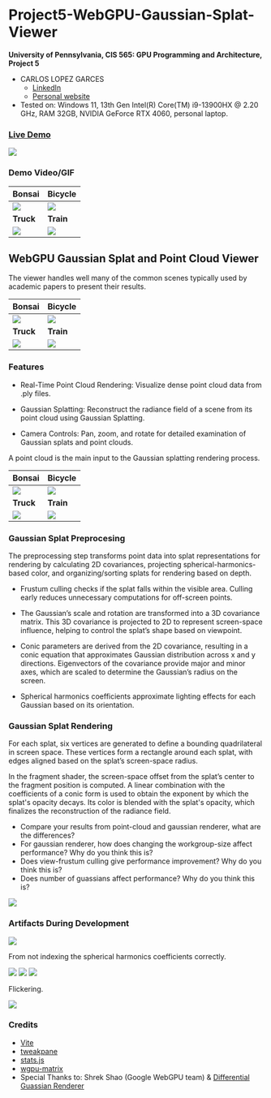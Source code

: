 # Project5-WebGPU-Gaussian-Splat-Viewer

**University of Pennsylvania, CIS 565: GPU Programming and Architecture, Project 5**

* CARLOS LOPEZ GARCES
  * [LinkedIn](https://www.linkedin.com/in/clopezgarces/)
  * [Personal website](https://carlos-lopez-garces.github.io/)
* Tested on: Windows 11, 13th Gen Intel(R) Core(TM) i9-13900HX @ 2.20 GHz, RAM 32GB, NVIDIA GeForce RTX 4060, personal laptop.


### [Live Demo](carlos-lopez-garces.github.io/Penn-CIS-5650-Project5-WebGPU-Gaussian-Splat-Viewer)

[![](images/bicycle_1.png)](carlos-lopez-garces.github.io/Penn-CIS-5650-Project5-WebGPU-Gaussian-Splat-Viewer)

### Demo Video/GIF

| Bonsai | Bicycle |
|----------|----------|
| ![](images/bonsai_1.gif)   | ![](images/bicycle_1.gif)   |
| **Truck** | **Train** |
| ![](images/truck_1.gif)   | ![](images/train_1.gif)   |

## WebGPU Gaussian Splat and Point Cloud Viewer

The viewer handles well many of the common scenes typically used by academic papers to present their results.

| Bonsai | Bicycle |
|----------|----------|
| ![](images/bonsai_1.png)   | ![](images/bicycle_1.png)   |
| **Truck** | **Train** |
| ![](images/truck_1.png)   | ![](images/train_1.png)   |

### Features

- Real-Time Point Cloud Rendering: Visualize dense point cloud data from .ply files.

- Gaussian Splatting: Reconstruct the radiance field of a scene from its point cloud using Gaussian Splatting.

- Camera Controls: Pan, zoom, and rotate for detailed examination of Gaussian splats and point clouds.

A point cloud is the main input to the Gaussian splatting rendering process.

| Bonsai | Bicycle |
|----------|----------|
| ![](images/pc_bonsai_1.gif)   | ![](images/pc_bicycle_1.gif)   |
| **Truck** | **Train** |
| ![](images/pc_truck_1.gif)   | ![](images/pc_train_1.gif)   |

### Gaussian Splat Preprocesing

The preprocessing step transforms point data into splat representations for rendering by calculating 2D covariances, projecting spherical-harmonics-based color, and organizing/sorting splats for rendering based on depth.

- Frustum culling checks if the splat falls within the visible area. Culling early reduces unnecessary computations for off-screen points.

- The Gaussian’s scale and rotation are transformed into a 3D covariance matrix. This 3D covariance is projected to 2D to represent screen-space influence, helping to control the splat’s shape based on viewpoint.

- Conic parameters are derived from the 2D covariance, resulting in a conic equation that approximates Gaussian distribution across x and y directions. Eigenvectors of the covariance provide major and minor axes, which are scaled to determine the Gaussian’s radius on the screen.

- Spherical harmonics coefficients approximate lighting effects for each Gaussian based on its orientation.

### Gaussian Splat Rendering

For each splat, six vertices are generated to define a bounding quadrilateral in screen space. These vertices form a rectangle around each splat, with edges aligned based on the splat’s screen-space radius.

In the fragment shader, the screen-space offset from the splat’s center to the fragment position is computed. A linear combination with the coefficients of a conic form is used to obtain the exponent by which the splat's opacity decays. Its color is blended with the splat's opacity, which finalizes the reconstruction of the radiance field.

- Compare your results from point-cloud and gaussian renderer, what are the differences?
- For gaussian renderer, how does changing the workgroup-size affect performance? Why do you think this is?
- Does view-frustum culling give performance improvement? Why do you think this is? 
- Does number of guassians affect performance?  Why do you think this is? 

![](images/squares.png)

### Artifacts During Development

![](images/blooper_4.png)

From not indexing the spherical harmonics coefficients correctly.

![](images/blooper_1.png)
![](images/blooper_2.png)
![](images/blooper_3.png)

Flickering.

![](images/bloopers_5.png)

### Credits

- [Vite](https://vitejs.dev/)
- [tweakpane](https://tweakpane.github.io/docs//v3/monitor-bindings/)
- [stats.js](https://github.com/mrdoob/stats.js)
- [wgpu-matrix](https://github.com/greggman/wgpu-matrix)
- Special Thanks to: Shrek Shao (Google WebGPU team) & [Differential Guassian Renderer](https://github.com/graphdeco-inria/diff-gaussian-rasterization)
